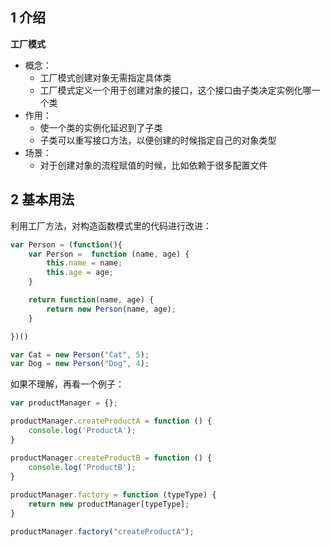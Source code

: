 ## 1 介绍 ## 
**工厂模式**
- 概念：
  - 工厂模式创建对象无需指定具体类
  - 工厂模式定义一个用于创建对象的接口，这个接口由子类决定实例化哪一个类
- 作用：
  - 使一个类的实例化延迟到了子类
  - 子类可以重写接口方法，以便创建的时候指定自己的对象类型
- 场景：
  - 对于创建对象的流程赋值的时候，比如依赖于很多配置文件

## 2 基本用法 ## 
利用工厂方法，对构造函数模式里的代码进行改进：
```javascript
var Person = (function(){
    var Person =  function (name, age) {
        this.name = name;
        this.age = age;
    }

    return function(name, age) {
        return new Person(name, age);
    }

})()

var Cat = new Person("Cat", 5);
var Dog = new Person("Dog", 4);
```

如果不理解，再看一个例子：
```javascript
var productManager = {};

productManager.createProductA = function () {
    console.log('ProductA');
}

productManager.createProductB = function () {
    console.log('ProductB');
}
        
productManager.factory = function (typeType) {
    return new productManager[typeType];
}

productManager.factory("createProductA");
```
























